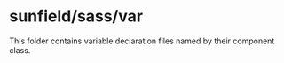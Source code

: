 # sunfield/sass/var

This folder contains variable declaration files named by their component class.
